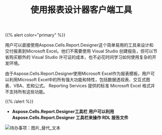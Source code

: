 ﻿---
title: 使用报表设计器客户端工具
type: docs
weight: 30
url: /zh/reportingservices/make-use-of-report-designer-client-tool/
---
{{% alert color="primary" %}} 

用户可以直接使用Aspose.Cells.Report.Designer这个简单易用的工具来设计和交付报表到Microsoft Excel。他们不需要使用 Visual Studio 创建报告，但可以节省购买额外的 Visual Studio 许可证的成本，也不必花时间学习如何使用复杂的开发环境。

由于Aspose.Cells.Report.Designer使用Microsoft Excel作为报表模板，用户可以利用Microsoft Excel中的所有强大功能和特性，包括数据透视表、交互式图表、VBA、宏和公式。 Reporting Services 提供的标准 Microsoft Excel 格式并不支持所有这些功能。

{{% /alert %}} 
- **Aspose.Cells.Report.Designer工具栏**
**用户可以利用 Aspose.Cells.Report.Designer 工具栏来操作 RDL 报告文件** 

![待办事项：图片_替代_文本](make-use-of-report-designer-client-tool_1.png)
